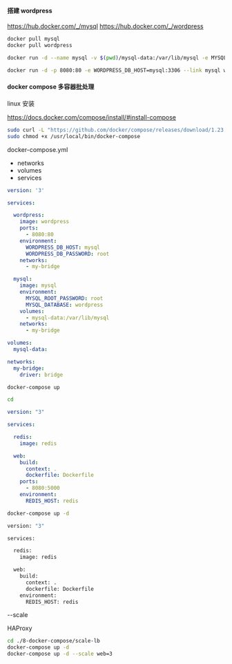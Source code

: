 #### 搭建 wordpress
https://hub.docker.com/_/mysql
https://hub.docker.com/_/wordpress
```bash
docker pull mysql
docker pull wordpress

docker run -d --name mysql -v $(pwd)/mysql-data:/var/lib/mysql -e MYSQL_ROOT_PASSWORD=root -e MYSQL_DATABASE=wordpress mysql:latest

docker run -d -p 8080:80 -e WORDPRESS_DB_HOST=mysql:3306 --link mysql wordpress
```

#### docker compose 多容器批处理 

linux 安装

https://docs.docker.com/compose/install/#install-compose

```bash
sudo curl -L "https://github.com/docker/compose/releases/download/1.23.1/docker-compose-$(uname -s)-$(uname -m)" -o /usr/local/bin/docker-compose
sudo chmod +x /usr/local/bin/docker-compose
```

docker-compose.yml

* networks
* volumes
* services

```yml
version: '3'

services:

  wordpress:
    image: wordpress
    ports:
      - 8080:80
    environment:
      WORDPRESS_DB_HOST: mysql
      WORDPRESS_DB_PASSWORD: root
    networks:
      - my-bridge

  mysql:
    image: mysql
    environment:
      MYSQL_ROOT_PASSWORD: root
      MYSQL_DATABASE: wordpress
    volumes:
      - mysql-data:/var/lib/mysql
    networks:
      - my-bridge

volumes:
  mysql-data:

networks:
  my-bridge:
    driver: bridge
```



```bash
docker-compose up
```

```bash
cd
```

```yml
version: "3"

services:

  redis:
    image: redis

  web:
    build:
      context: .
      dockerfile: Dockerfile
    ports:
      - 8080:5000
    environment:
      REDIS_HOST: redis
```

```bash
docker-compose up -d
```

```bash
version: "3"

services:

  redis:
    image: redis

  web:
    build:
      context: .
      dockerfile: Dockerfile
    environment:
      REDIS_HOST: redis

```
--scale 

HAProxy

```bash
cd ./8-docker-compose/scale-lb
docker-compose up -d
docker-compose up -d --scale web=3

```